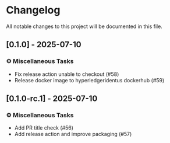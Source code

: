 # Changelog

All notable changes to this project will be documented in this file.

## [0.1.0] - 2025-07-10

### ⚙️ Miscellaneous Tasks

- Fix release action unable to checkout (#58)
- Release docker image to hyperledgeridentus dockerhub (#59)

## [0.1.0-rc.1] - 2025-07-10

### ⚙️ Miscellaneous Tasks

- Add PR title check (#56)
- Add release action and improve packaging (#57)

<!-- generated by git-cliff -->
